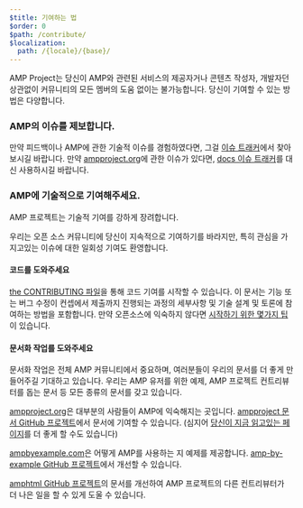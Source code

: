 ```yaml
---
$title: 기여하는 법
$order: 0
$path: /contribute/
$localization:
  path: /{locale}/{base}/
---
```


AMP Project는 당신이 AMP와 관련된 서비스의 제공자거나 콘텐츠 작성자, 개발자던 상관없이 커뮤니티의 모든 멤버의 도움 없이는 불가능합니다. 당신이 기여할 수 있는 방법은 다양합니다.

### AMP의 이슈를 제보합니다.
만약 피드백이나 AMP에 관한 기술적 이슈를 경험하였다면, 그걸 [이슈 트래커](https://github.com/ampproject/amphtml/issues)에서 찾아보시길 바랍니다.
만약 [ampproject.org](https://ampproject.org)에 관한 이슈가 있다면,
[docs 이슈 트래커](https://github.com/ampproject/docs/issues)를 대신 사용하시길 바랍니다.

### AMP에 기술적으로 기여해주세요.

AMP 프로젝트는 기술적 기여를 강하게 장려합니다.

우리는 오픈 소스 커뮤니티에 당신이 지속적으로 기여하기를 바라지만,
특히 관심을 가지고있는 이슈에 대한 일회성 기여도 환영합니다.

#### 코드를 도와주세요
[the CONTRIBUTING 파일](https://github.com/ampproject/amphtml/blob/master/CONTRIBUTING.md)을 통해 코드 기여를 시작할 수 있습니다. 이 문서는 기능 또는 버그 수정이 컨셉에서 제출까지 진행되는 과정의 세부사항 및 기술 설계 및 토론에 참여하는 방법을 포함합니다. 만약 오픈소스에 익숙하지 않다면 [시작하기 위한 몇가지 팁](https://github.com/ampproject/amphtml/blob/master/CONTRIBUTING.md#contributing-code)이 있습니다.

#### 문서화 작업를 도와주세요

문서화 작업은 전체 AMP 커뮤니티에서 중요하며, 여러분들이 우리의 문서를 더 좋게 만들어주길 기대하고 있습니다.
우리는 AMP 유저를 위한 예제, AMP 프로젝트 컨트리뷰터를 돕는 문서 등 모든 종류의 문서를 갖고 있습니다.

[ampproject.org](https://ampproject.org)은 대부분의 사람들이 AMP에 익숙해지는 곳입니다.
[ampproject 문서 GitHub 프로젝트](https://github.com/ampproject/docs)에서 문서에 기여할 수 있습니다. (심지어 [당신이 지금 읽고있는 페이지](https://github.com/ampproject/docs/blob/master/content/docs/contribute/contribute.md)를 더 좋게 할 수도 있습니다)

[ampbyexample.com](https://ampbyexample.com)은 어떻게 AMP를 사용하는 지 예제를 제공합니다.
[amp-by-example GitHub 프로젝트](https://github.com/ampproject/amp-by-example/)에서 개선할 수 있습니다.

[amphtml GitHub 프로젝트](https://github.com/ampproject/amphtml)의 
문서를 개선하여 AMP 프로젝트의 다른 컨트리뷰터가 더 나은 일을 할 수 있게 도울 수 있습니다.